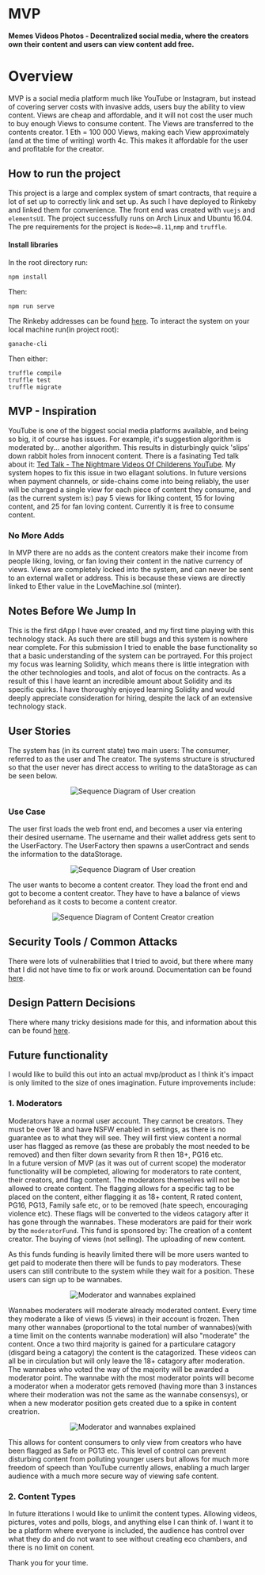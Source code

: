 # MVP
**Memes Videos Photos - 
Decentralized social media, where the creators own their content and users can view content add free.**

# Overview
MVP is a social media platform much like YouTube or Instagram, but instead of covering server costs with invasive adds, users buy the ability to view content. Views are cheap and affordable, and it will not cost the user much to buy enough Views to consume content. The Views are transferred to the contents creator. 1 Eth = 100 000 Views, making each View approximately (and at the time of writing) worth 4c. This makes it affordable for the user and profitable for the creator.

## How to run the project
This project is a large and complex system of smart contracts, that require a lot of set up to correctly link and set up. As such I have deployed to Rinkeby and linked them for convenience. The front end was created with `vuejs` and `elementsUI`. The project successfully runs on Arch Linux and Ubuntu 16.04. The pre requirements for the project is `Node>=8.11`,`nmp` and `truffle`. 

#### Install libraries
In the root directory run:

    npm install
    
Then:

    npm run serve

The Rinkeby addresses can be found <a href="https://github.com/Nicca42/MVP/blob/master/deployed_addresses.txt">here</a>. To interact the system on your local machine run(in project root):

    ganache-cli

Then either:

    truffle compile
    truffle test
    truffle migrate

## MVP - Inspiration 
YouTube is one of the biggest social media platforms available, and being so big, it of course has issues. For example, it's suggestion algorithm is moderated by... another algorithm. This results in disturbingly quick 'slips' down rabbit holes from innocent content. There is a fasinating Ted talk about it: <a href="https://www.ted.com/talks/james_bridle_the_nightmare_videos_of_childrens_youtube_and_what_s_wrong_with_the_internet_today">Ted Talk - The Nightmare Videos Of Childerens YouTube</a>. My system hopes to fix this issue in two ellagant solutions.
In future versions when payment channels, or side-chains come into being reliably, the user will be charged a single view for each piece of content they consume, and (as the current system is:) pay 5 views for liking content, 15 for loving content, and 25 for fan loving content. Currently it is free to consume content. 

### No More Adds
In MVP there are no adds as the content creators make their income from people liking, loving, or fan loving their content in the native currency of views. Views are completely locked into the system, and can never be sent to an external wallet or address. This is because these views are directly linked to Ether value in the LoveMachine.sol (minter). 

## Notes Before We Jump In
This is the first dApp I have ever created, and my first time playing with this technology stack. As such there are still bugs and this system is nowhere near complete. For this submission I tried to enable the base functionality so that a basic understanding of the system can be portrayed. 
For this project my focus was learning Solidity, which means there is little integration with the other technologies and tools, and alot of focus on the contracts. As a result of this I have learnt an incredible amount about Solidity and its specific quirks. I have thoroughly enjoyed learning Solidity and would deeply appreciate consideration for hiring, despite the lack of an extensive technology stack. 

## User Stories
The system has (in its current state) two main users:
The consumer, referred to as the user and
The creator.
The systems structure is structured so that the user never has direct access to writing to the dataStorage as can be seen below. 
<p align="center">  
  <img
   src="https://github.com/Nicca42/MVP/blob/master/img/systemArchitecture.png" alt="Sequence Diagram of User creation"/>
  <br>
</p>

### Use Case
The user first loads the web front end, and becomes a user via entering their desired username. The username and their wallet address gets sent to the UserFactory. The UserFactory then spawns a userContract and sends the information to the dataStorage. 
<p align="center">  
  <img
   src="https://github.com/Nicca42/MVP/blob/master/img/sequenceDiagram%20UC.png" alt="Sequence Diagram of User creation"/>
  <br>
</p>

The user wants to become a content creator. They load the front end and got to become a content creator. They have to have a balance of views beforehand as it costs to become a content creator. 
<p align="center">  
  <img
   src="https://github.com/Nicca42/MVP/blob/master/img/sequenceDiagram%20CCC.png" alt="Sequence Diagram of Content Creator creation"/>
  <br>
</p>

## Security Tools / Common Attacks
There were lots of vulnerabilities that I tried to avoid, but there where many that I did not have time to fix or work around. Documentation can be found <a href="https://github.com/Nicca42/MVP/blob/master/avoiding_common_attacks.md">here</a>.

## Design Pattern Decisions
There where many tricky desisions made for this, and information about this can be found <a href="https://github.com/Nicca42/MVP/blob/master/design_pattern_desicions.md">here</a>.

## Future functionality
I would like to build this out into an actual mvp/product as I think it's impact is only limited to the size of ones imagination. 
Future improvements include:

### 1. Moderators
Moderators have a normal user account. They cannot be creators. They must be over 18 and have NSFW enabled in settings, as there is no guarantee as to what they will see. They will first view content a normal user has flagged as remove (as these are probably the most needed to be removed) and then filter down sevarity from R then 18+, PG16 etc.  
In a future version of MVP (as it was out of current scope) the moderator functionality will be completed, allowing for moderators to rate content, their creators, and flag content. The moderators themselves will not be allowed to create content. The flagging allows for a specific tag to be placed on the content, either flagging it as 18+ content, R rated content, PG16, PG13, Family safe etc, or to be removed (hate speech, encouraging violence etc). These flags will be converted to the videos catagory after it has gone through the wannabes. These moderators are paid for their work by the `moderatorFund`. This fund is sponsored by: 
    The creation of a content creator.
    The buying of views (not selling).
    The uploading of new content. 

As this funds funding is heavily limited there will be more users wanted to get paid to moderate
then there will be funds to pay moderators. These users can still contribute to the system while
they wait for a position. These users can sign up to be wannabes. 

<p align="center">  
  <img src="https://github.com/Nicca42/MVP/blob/master/img/Moderator%20further%20explained.JPG" alt="Moderator and wannabes explained"/>
  <br>
</p>
Wannabes moderaters will moderate already moderated content. Every time they moderate a like of views (5 views) in their account is frozen. Then many other wannabes (proportional to the total number of wannabes)(with a time limit on the contents wannabe moderation) will also "moderate" the content. Once a two third majority is gained for a particulare catagory (disgard being a catagory) the content is the catagorized. These videos can all be in circulation but will only leave the 18+ catagory after moderation. The wannabes who voted the way of the majority will be awarded a moderator point. The wannabe with the most moderator points will become a moderator when a moderator gets removed (having more than 3 instances where their moderation was not the same as the wannabe consensys), or when a new moderator position gets created due to a spike in content creatrion. 

<p align="center">  
  <img src="https://github.com/Nicca42/MVP/blob/master/img/Moderator%20accounts.JPG" alt="Moderator and wannabes explained"/>
  <br>
</p>

This allows for content consumers to only view from creators who have been flagged as Safe or PG13 etc. This level of control can prevent disturbing content from polluting younger users but allows for much more freedom of speech than YouTube currently allows, enabling a much larger audience with a much more secure way of viewing safe content. 

### 2. Content Types
In future itterations I would like to unlimit the content types. Allowing videos, pictures, votes and polls, blogs, and anything        else I can think of. I want it to be a platform where everyone is included, the audience has control over what they do and do not        want to see without creating eco chambers, and there is no limit on conent. 
    
Thank you for your time.
